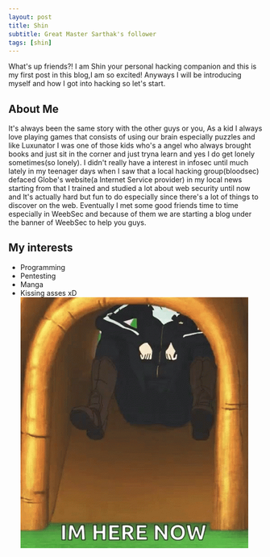 ```yaml
---
layout: post
title: Shin
subtitle: Great Master Sarthak's follower
tags: [shin]
---
```

What's up friends?! I am Shin your personal hacking companion and this is my first post in this blog,I am so excited! Anyways I will be introducing myself and how I got into hacking so let's start.

## About Me
It's always been the same story with the other guys or you, As a kid I always love playing games that consists of using our brain especially puzzles and like Luxunator I was one of those kids who's a angel who always brought books and just sit in the corner and just tryna learn and yes I do get lonely sometimes(so lonely). I didn't really have a interest in infosec until much lately in my teenager days when I saw  that a local hacking group(bloodsec) defaced Globe's website(a Internet Service provider) in my local news starting from that I trained and studied a lot about web security until now and It's actually hard but fun to do especially since there's a lot of things to discover on the web. Eventually I met some good friends time to time especially in WeebSec and because of them we are starting a blog under the banner of WeebSec to help you guys.

## My interests
- Programming
- Pentesting
- Manga
- Kissing asses xD
![](/img/shin-about.gif)

